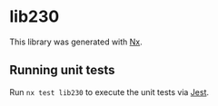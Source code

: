 # lib230

This library was generated with [Nx](https://nx.dev).


## Running unit tests

Run `nx test lib230` to execute the unit tests via [Jest](https://jestjs.io).


